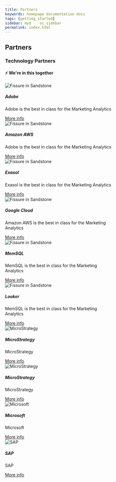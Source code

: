```yaml
---
title: Partners
keywords: homepage documentation docs
tags: [getting_started]
sidebar: myd	oc_sidebar
permalink: index.html
---
```


## Partners

<h3 class="text-center p-2">Technology Partners</h4>
<h4 class="text-center">⚡ We're in this together</h4>

<div class="bg-white rounded-5" style="background-color: var(--blue-100)!important">
     <section class="p-4 justify-content-center  w-100">
         <div class="card m-2" style="max-width: 22rem;">
          <img src="https://uploads-ssl.webflow.com/5dff758010bfa7356f98e395/5e5cdd980e1706dad689284e_partner-adobe-wide.png" class="card-img-top" alt="Fissure in Sandstone">
          <div class="card-body">
            <h5 class="card-title">Adobe</h5>
            <p class="card-text">
              Adobe is the best in class for the Marketing Analytics
            </p>
            <a href="https://www.askdata.com/partners/adobe" class="btn btn-primary">More info</a>
          </div>
        </div>
         <div class="card" style="max-width: 22rem;">
          <img src="https://uploads-ssl.webflow.com/5dff758010bfa7356f98e395/5e52e32f33d3684d8f3b4661_partner-aws-wide.png" class="card-img-top" alt="Fissure in Sandstone">
          <div class="card-body">
            <h5 class="card-title">Amazon AWS</h5>
            <p class="card-text">
              Adobe is the best in class for the Marketing Analytics
            </p>
            <a href="https://www.askdata.com/partners/amazon-aws" class="btn btn-primary">More info</a>
          </div>
        </div>
         <div class="card" style="max-width: 22rem;">
          <img src="https://uploads-ssl.webflow.com/5dff758010bfa7356f98e395/5e52e32f33d3684d8f3b4661_partner-aws-wide.png" class="card-img-top" alt="Fissure in Sandstone">
          <div class="card-body">
            <h5 class="card-title">Exasol</h5>
            <p class="card-text">
              Exasol is the best in class for the Marketing Analytics
            </p>
            <a href="https://www.askdata.com/partners/exasol" class="btn btn-primary">More info</a>
          </div>
        </div>
         <div class="card" style="max-width: 22rem;">
          <img src="https://uploads-ssl.webflow.com/5dff758010bfa7356f98e395/5e52e326eba2591cef3ec818_partner-google-cloud-wide.png" class="card-img-top" alt="Fissure in Sandstone">
          <div class="card-body">
            <h5 class="card-title">Google Cloud</h5>
            <p class="card-text">
              Amazon AWS is the best in class for the Marketing Analytics
            </p>
            <a href="https://www.askdata.com/partners/exasol" class="btn btn-primary">More info</a>
          </div>
        </div>
         <div class="card" style="max-width: 22rem;">
          <img src="https://uploads-ssl.webflow.com/5dff758010bfa7356f98e395/5e52e326eba2591cef3ec818_partner-google-cloud-wide.png" class="card-img-top" alt="Fissure in Sandstone">
          <div class="card-body">
            <h5 class="card-title">MemSQL</h5>
            <p class="card-text">
              MemSQL is the best in class for the Marketing Analytics
            </p>
            <a href="https://www.askdata.com/partners/exasol" class="btn btn-primary">More info</a>
          </div>
        </div>
         <div class="card" style="max-width: 22rem;">
          <img src="https://uploads-ssl.webflow.com/5dff758010bfa7356f98e395/5e52e35e16879c2f18c764a5_partner-memsql-wide.png" class="card-img-top" alt="Fissure in Sandstone">
          <div class="card-body">
            <h5 class="card-title">Looker</h5>
            <p class="card-text">
              MemSQL is the best in class for the Marketing Analytics
            </p>
            <a href="https://www.askdata.com/partners/memsql" class="btn btn-primary">More info</a>
          </div>
        </div>
         <div class="card" style="max-width: 22rem;">
          <img src="https://uploads-ssl.webflow.com/5dff758010bfa7356f98e395/5e52e36b33d36811623b4d17_partner-microstrategy-wide.png" alt="MicroStrategy">
          <div class="card-body">
            <h5 class="card-title">MicroStrategy</h5>
            <p class="card-text">
              MicroStrategy
            </p>
            <a href="https://www.askdata.com/partners/memsql" class="btn btn-primary">More info</a>
          </div>
        </div>
         <div class="card" style="max-width: 22rem;">
          <img src="https://uploads-ssl.webflow.com/5dff758010bfa7356f98e395/5e52e39233d36809fb3b4d49_partner-microsoft-wide.png" alt="MicroStrategy">
          <div class="card-body">
            <h5 class="card-title">MicroStrategy</h5>
            <p class="card-text">
              MicroStrategy
            </p>
            <a href="https://www.askdata.com/partners/microstrategy" class="btn btn-primary">More info</a>
          </div>
        </div>
        <div class="card" style="max-width: 22rem;">
          <img src="https://uploads-ssl.webflow.com/5dff758010bfa7356f98e395/5e52e39233d36809fb3b4d49_partner-microsoft-wide.png" alt="Microsoft">
          <div class="card-body">
            <h5 class="card-title">Microsoft</h5>
            <p class="card-text">
              Microsoft
            </p>
            <a href="https://www.askdata.com/partners/microsoft" class="btn btn-primary">More info</a>
          </div>
      </div>
        <div class="card" style="max-width: 22rem;">
          <img src="https://uploads-ssl.webflow.com/5dff758010bfa7356f98e395/5e52e3172c16e834b613c5e9_partner-sap-wide.png" alt="SAP">
          <div class="card-body">
            <h5 class="card-title">SAP</h5>
            <p class="card-text">
              SAP
            </p>
            <a href="https://www.askdata.com/partners/sap" class="btn btn-primary">More info</a>
          </div>
      </div>
      </section>
    </div>

